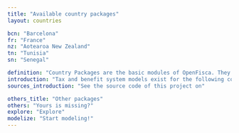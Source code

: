 ```yaml
---
title: "Available country packages"
layout: countries

bcn: "Barcelona"
fr: "France"
nz: "Aotearoa New Zealand"
tn: "Tunisia"
sn: "Senegal"

definition: "Country Packages are the basic modules of OpenFisca. They define the Parameters, Entities and Variables of a country."
introduction: "Tax and benefit system models exist for the following countries:"
sources_introduction: "See the source code of this project on"

others_title: "Other packages"
others: "Yours is missing?"
explore: "Explore"
modelize: "Start modeling!"
---
```

